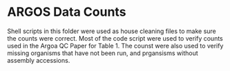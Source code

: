 # ARGOS Data Counts

Shell scripts in this folder were used as house cleaning files to make sure the counts were correct. Most of the code script were used to verify counts used in the Argoa QC Paper for Table 1. The counst were also used to verify missing organisms that have not been run, and prgansisms without assembly accessions.
